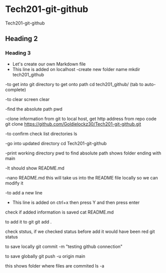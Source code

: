 # Tech201-git-github
Tech201-git-github
## Heading 2
### Heading 3
- Let's create our own Markdown file
- This line is added on localhost 
-create new folder      name
 mkdir                tech201_github

-to get into git directory to get onto path
cd tech201_github/
(tab to auto-complete)

-to clear screen
clear

-find the absolute path
pwd

-clone information from git to local host, get http address from repo code 
git clone https://github.com/Goldielockz30/Tech201-git-github.git


-to confirm check list directories
ls

-go into updated directory 
cd Tech201-git-github


-print working directory
pwd to find absolute path
shows folder ending with main

-lt should show README.md


-nano README.md
this will take us into the README file locally so we can modify it

-to add a new line
- This line is added on
ctrl+x  then press Y and then press enter

check if added information is saved
cat README.md

to add it to git
git add .

check ststus, if we checked status before add it would have been red
git status

to save locally
git commit -m "testing github connection"   

to save globally
git push -u origin main  

this shows folder where files are commited
ls -a


